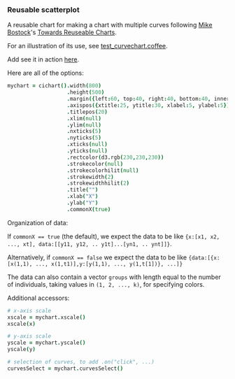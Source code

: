 ### Reusable scatterplot

A reusable chart for making a chart with multiple curves
following
[Mike Bostock](http://bost.ocks.org/mike)'s
[Towards Reuseable Charts](http://bost.ocks.org/mike/chart/).

For an illustration of its use, see [test_curvechart.coffee](https://github.com/kbroman/qtlcharts/blob/master/inst/panels/curvechart/test/test_curvechart.coffee).

Add see it in action
[here](http://www.biostat.wisc.edu/~kbroman/D3/panels/curvechart/test).

Here are all of the options:

```coffeescript
mychart = cichart().width(800)                                              # internal width of chart
                   .height(500)                                             # internal height
                   .margin({left:60, top:40, right:40, bottom:40, inner:5}) # margins
                   .axispos({xtitle:25, ytitle:30, xlabel:5, ylabel:5})     # spacing for axis titles and labels
                   .titlepos(20)                                            # spacing for panel title
                   .xlim(null)                                              # x-axis limits
                   .ylim(null)                                              # y-axis limits
                   .nxticks(5)                                              # no. x-axis ticks
                   .nyticks(5)                                              # no. y-axis ticks
                   .xticks(null)                                            # locations of x-axis ticks
                   .yticks(null)                                            # locations of y-axis ticks
                   .rectcolor(d3.rgb(230,230,230))                          # background rectangle color
                   .strokecolor(null)                                       # color(s) for curves
                   .strokecolorhilit(null)                                  # color(s) for curves when highlighted
                   .strokewidth(2)                                          # line width for curves
                   .strokewidthhilit(2)                                     # line width for curves when highlighted
                   .title("")                                               # panel title
                   .xlab("X")                                               # x-axis label
                   .ylab("Y")                                               # y-axis label
                   .commonX(true)                                           # Do all curves have a common set of X's?
```

Organization of data:

  If `commonX == true` (the default), we expect the data to be like `{x:[x1, x2, ..., xt], data:[[y11, y12, .. y1t]...[yn1, .. ynt]]}`.
                       
  Alternatively, if `commonX == false` we expect the data to be like `{data:[{x:[x(1,1), ..., x(1,t1)],y:[y(1,1), ..., y(1,t[1])}, ...]}`
  
  The data can also contain a vector `groups` with length equal to the number of individuals, taking values in `(1, 2, ..., k)`, for specifying colors. 

Additional accessors:

```coffeescript
# x-axis scale
xscale = mychart.xscale()
xscale(x)

# y-axis scale
yscale = mychart.yscale()
yscale(y)

# selection of curves, to add .on("click", ...)
curvesSelect = mychart.curvesSelect()
```
